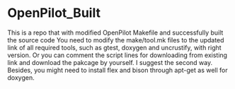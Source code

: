 # OpenPilot_Built
This is a repo that with modified OpenPilot Makefile and successfully built the source code
You need to modify the make/tool.mk files to the updated link of all required tools, such as gtest, doxygen and uncrustify, with right version. Or you can comment the script lines for downloading from existing link and download the pakcage by yourself. I suggest the second way. Besides, you might need to install flex and bison through apt-get as well for doxygen. 
